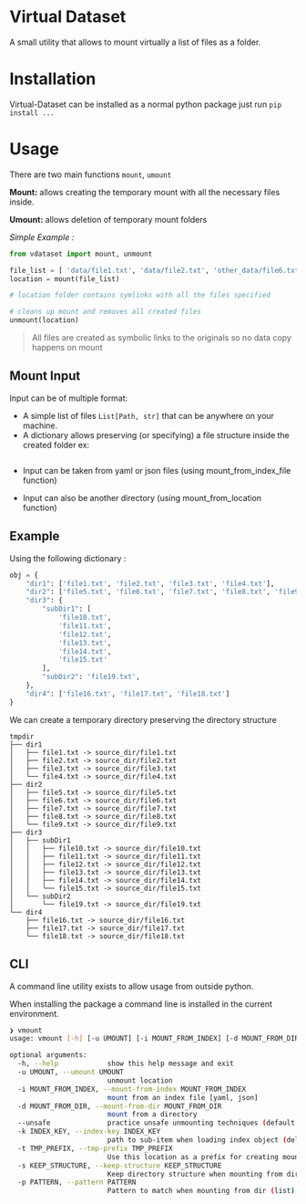 # Virtual Dataset

A small utility that allows to mount virtually a list of files as a folder.

# Installation 

Virtual-Dataset can be installed as a normal python package just run `pip install ...`

# Usage

There are two main functions `mount`, `umount`

**Mount:** allows creating the temporary mount with all the necessary files inside.

**Umount:** allows deletion of temporary mount folders


*Simple Example :* 

```python
from vdataset import mount, unmount

file_list = [ 'data/file1.txt', 'data/file2.txt', 'other_data/file6.txt', '/data/file.txt']
location = mount(file_list)

# location folder contains symlinks with all the files specified

# cleans up mount and removes all created files
unmount(location)
```

> All files are created as symbolic links to the originals so no data copy happens on mount

## Mount Input

Input can be of multiple format:

 - A simple list of files `List[Path, str]` that can be anywhere on your machine.
 - A dictionary allows preserving (or specifying) a file structure inside the created folder
ex:
```json:data/complex.json

```

- Input can be taken from yaml or json files (using mount_from_index_file function)

- Input can also be another directory (using mount_from_location function)

## Example 

Using the following dictionary  :

```python
obj = {
    "dir1": ['file1.txt', 'file2.txt', 'file3.txt', 'file4.txt'],
    "dir2": ['file5.txt', 'file6.txt', 'file7.txt', 'file8.txt', 'file9.txt'],
    "dir3": {
        "subDir1": [
            'file10.txt',
            'file11.txt',
            'file12.txt',
            'file13.txt',
            'file14.txt',
            'file15.txt'
        ],
        "subDir2": 'file19.txt',
    },
    "dir4": ['file16.txt', 'file17.txt', 'file18.txt']
}
```
We can create a temporary directory preserving the directory structure 

```
tmpdir
├── dir1
│   ├── file1.txt -> source_dir/file1.txt
│   ├── file2.txt -> source_dir/file2.txt
│   ├── file3.txt -> source_dir/file3.txt
│   └── file4.txt -> source_dir/file4.txt
├── dir2
│   ├── file5.txt -> source_dir/file5.txt
│   ├── file6.txt -> source_dir/file6.txt
│   ├── file7.txt -> source_dir/file7.txt
│   ├── file8.txt -> source_dir/file8.txt
│   └── file9.txt -> source_dir/file9.txt
├── dir3
│   ├── subDir1
│   │   ├── file10.txt -> source_dir/file10.txt
│   │   ├── file11.txt -> source_dir/file11.txt
│   │   ├── file12.txt -> source_dir/file12.txt
│   │   ├── file13.txt -> source_dir/file13.txt
│   │   ├── file14.txt -> source_dir/file14.txt
│   │   └── file15.txt -> source_dir/file15.txt
│   └── subDir2
│       └── file19.txt -> source_dir/file19.txt
└── dir4
    ├── file16.txt -> source_dir/file16.txt
    ├── file17.txt -> source_dir/file17.txt
    └── file18.txt -> source_dir/file18.txt

```


## CLI

A command line utility exists to allow usage from outside python.

When installing the package a command line is installed in the current environment.

```bash
❯ vmount
usage: vmount [-h] [-u UMOUNT] [-i MOUNT_FROM_INDEX] [-d MOUNT_FROM_DIR] [--unsafe] [-k INDEX_KEY] [-t TMP_PREFIX] [-s KEEP_STRUCTURE] [-p PATTERN]

optional arguments:
  -h, --help            show this help message and exit
  -u UMOUNT, --umount UMOUNT
                        unmount location
  -i MOUNT_FROM_INDEX, --mount-from-index MOUNT_FROM_INDEX
                        mount from an index file [yaml, json]
  -d MOUNT_FROM_DIR, --mount-from-dir MOUNT_FROM_DIR
                        mount from a directory
  --unsafe              practice unsafe unmounting techniques (default: false)
  -k INDEX_KEY, --index-key INDEX_KEY
                        path to sub-item when loading index object (delimited by dots ex: key1.item3)
  -t TMP_PREFIX, --tmp-prefix TMP_PREFIX
                        Use this location as a prefix for creating mount point
  -s KEEP_STRUCTURE, --keep-structure KEEP_STRUCTURE
                        Keep directory structure when mounting from dir
  -p PATTERN, --pattern PATTERN
                        Pattern to match when mounting from dir (list)
```